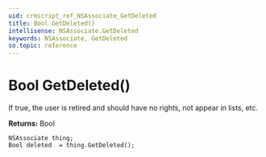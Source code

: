 ```yaml
---
uid: crmscript_ref_NSAssociate_GetDeleted
title: Bool GetDeleted()
intellisense: NSAssociate.GetDeleted
keywords: NSAssociate, GetDeleted
so.topic: reference
---
```


# Bool GetDeleted()

If true, the user is retired and should have no rights, not appear in lists, etc.

**Returns:** Bool

```crmscript
NSAssociate thing;
Bool deleted  = thing.GetDeleted();
```

